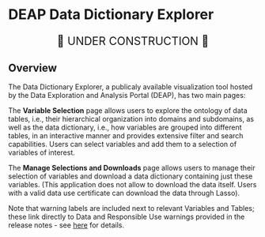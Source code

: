 # DEAP Data Dictionary Explorer

<p style="text-align: center; font-size: 1.6em">🚧 UNDER CONSTRUCTION 🚧</p>

## Overview
The Data Dictionary Explorer, a publicaly available visualization tool hosted by the Data Exploration and Analysis Portal (DEAP), has two main pages:

The **Variable Selection** page allows users to explore the ontology of data tables, i.e., their hierarchical organization into domains and subdomains, as well as the data dictionary, i.e., how variables are grouped into different tables, in an interactive manner and provides extensive filter and search capabilities. Users can select variables and add them to a selection of variables of interest.

The **Manage Selections and Downloads** page allows users to manage their selection of variables and download a data dictionary containing just these variables. (This application does not allow to download the data itself. Users with a valid data use certificate can download the data through Lasso).

Note that warning labels are included next to relevant Variables and Tables; these link directly to Data and Responsible Use warnings provided in the release notes - see [here](resp_data_use.md#warnings) for details. 